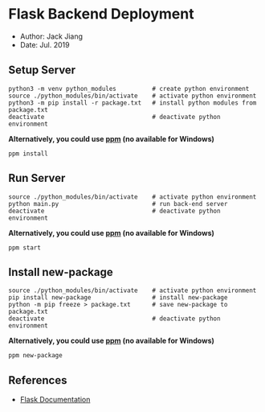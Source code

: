 # Flask Backend Deployment

- Author: Jack Jiang
- Date: Jul. 2019

## Setup Server

```shell
python3 -m venv python_modules          # create python environment
source ./python_modules/bin/activate    # activate python environment
python3 -m pip install -r package.txt   # install python modules from package.txt
deactivate                              # deactivate python environment
```

**Alternatively, you could use [ppm](https://github.com/Jiangyiqun/ppm) (no available for Windows)**

```shell
ppm install
```

## Run Server

```shell 
source ./python_modules/bin/activate    # activate python environment
python main.py                          # run back-end server
deactivate                              # deactivate python environment
```

**Alternatively, you could use [ppm](https://github.com/Jiangyiqun/ppm) (no available for Windows)**

```shell
ppm start
```

## Install new-package

```shell
source ./python_modules/bin/activate    # activate python environment
pip install new-package					# install new-package
python -m pip freeze > package.txt		# save new-package to package.txt
deactivate                              # deactivate python environment
```

**Alternatively, you could use [ppm](https://github.com/Jiangyiqun/ppm) (no available for Windows)**

```shell
ppm new-package
```

## References

- [Flask Documentation](https://flask.palletsprojects.com/en/1.1.x/)